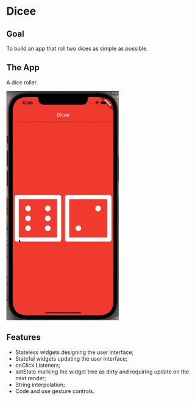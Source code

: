 # Dicee

## Goal
To build an app that roll two dices as simple as possible.

## The App
A dice roller.

<img src="images/app.gif" alt="app" height="600"/>

## Features
- Stateless widgets designing the user interface;
- Stateful widgets updating the user interface;
- onClick Listeners;
- setState marking the widget tree as dirty and requiring update on the next render;
- String interpolation;
- Code and use gesture controls.
